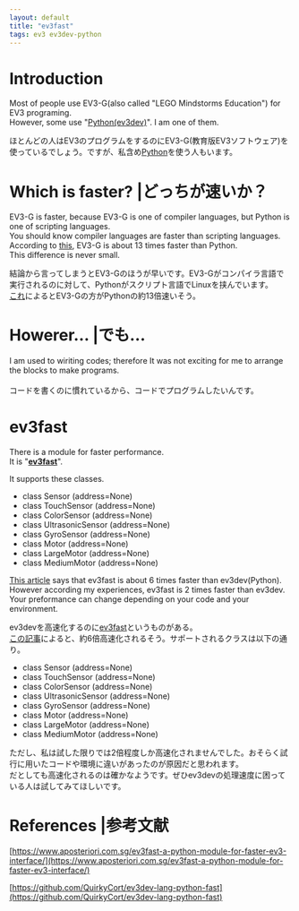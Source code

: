 ```yaml
---
layout: default
title: "ev3fast"
tags: ev3 ev3dev-python
---
```


# Introduction
Most of people use EV3-G(also called "LEGO Mindstorms Education") for EV3 programing.<br>
However, some use "[Python(ev3dev)](https://www.ev3dev.org/)". I am one of them.<br>

ほとんどの人はEV3のプログラムをするのにEV3-G(教育版EV3ソフトウェア)を使っているでしょう。ですが、私含め[Python](https://www.ev3dev.org/)を使う人もいます。<br>

# Which is faster?  |どっちが速いか？
EV3-G is faster, because EV3-G is one of compiler languages, but Python is one of scripting languages.<br>
You should know compiler languages are faster than scripting languages. <br>
According to [this](https://www.aposteriori.com.sg/ev3fast-a-python-module-for-faster-ev3-interface/), EV3-G is about 13 times faster than Python.<br>
This difference is never small.<br>

結論から言ってしまうとEV3-Gのほうが早いです。EV3-Gがコンパイラ言語で実行されるのに対して、Pythonがスクリプト言語でLinuxを挟んでいます。<br>
[これ](https://www.aposteriori.com.sg/ev3fast-a-python-module-for-faster-ev3-interface/)によるとEV3-Gの方がPythonの約13倍速いそう。<br>

# Howerer…  |でも…
I am used to wiriting codes; therefore It was not exciting for me to arrange the blocks to make programs.<br>
<br>
コードを書くのに慣れているから、コードでプログラムしたいんです。<br>

# ev3fast
There is a module for faster performance.<br>
It is "[**ev3fast**](https://github.com/QuirkyCort/ev3dev-lang-python-fast)".<br>

It supports these classes.<br>
* class Sensor (address=None)
* class TouchSensor (address=None)
* class ColorSensor (address=None)
* class UltrasonicSensor (address=None)
* class GyroSensor (address=None)
* class Motor (address=None)
* class LargeMotor (address=None)
* class MediumMotor (address=None)

[This article](https://www.aposteriori.com.sg/ev3fast-a-python-module-for-faster-ev3-interface/) says that ev3fast is about 6 times faster than ev3dev(Python).<br>
However according my experiences, ev3fast is 2 times faster than ev3dev.<br>
Your preformance can change depending on your code and your environment.<br>

ev3devを高速化するのに[ev3fast](https://github.com/QuirkyCort/ev3dev-lang-python-fast)というものがある。<br>
[この記事](https://www.aposteriori.com.sg/ev3fast-a-python-module-for-faster-ev3-interface/)によると、約6倍高速化されるそう。サポートされるクラスは以下の通り。<br>
* class Sensor (address=None)
* class TouchSensor (address=None)
* class ColorSensor (address=None)
* class UltrasonicSensor (address=None)
* class GyroSensor (address=None)
* class Motor (address=None)
* class LargeMotor (address=None)
* class MediumMotor (address=None)

ただし、私は試した限りでは2倍程度しか高速化されませんでした。おそらく試行に用いたコードや環境に違いがあったのが原因だと思われます。<br>
だとしても高速化されるのは確かなようです。ぜひev3devの処理速度に困っている人は試してみてほしいです。<br>

# References  |参考文献
[https://www.aposteriori.com.sg/ev3fast-a-python-module-for-faster-ev3-interface/](https://www.aposteriori.com.sg/ev3fast-a-python-module-for-faster-ev3-interface/)

[https://github.com/QuirkyCort/ev3dev-lang-python-fast](https://github.com/QuirkyCort/ev3dev-lang-python-fast)
